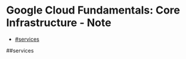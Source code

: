 Google Cloud Fundamentals: Core Infrastructure - Note
=====================================================

- [#services](#services)


##services

